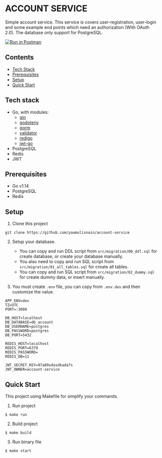 # ACCOUNT SERVICE

Simple account service. This service is covers user-registration, user-login and some example end points which need an authorization (With OAuth 2.0). The database only support for PostgreSQL.

[![Run in Postman](https://run.pstmn.io/button.svg)](https://app.getpostman.com/run-collection/f9396f0b702cf03efb0a)

## Contents
- [Tech Stack](#tech-stack)
- [Prerequisites](#prerequisites)
- [Setup](#setup)
- [Quick Start](#quick-start)

## Tech stack
* Go, with modules:
    * [gin](github.com/gin-gonic/gin)
    * [godotenv](github.com/joho/godotenv)
    * [gorm](github.com/jinzhu/gorm)
    * [validator](github.com/go-playground/validator/v10)
    * [redigo](github.com/gomodule/redigo)
    * [jwt-go](github.com/dgrijalva/jwt-go)
* PostgreSQL
* Redis
* JWT

## Prerequisites
* Go v1.14
* PostgreSQL
* Redis

## Setup
1. Clone this project
```
git clone https://github.com/yaumulisnain/account-service
```
2. Setup your database.
    * You can copy and run DDL script from ```src/migration/00_ddl.sql``` for create database, or create your database manually.
    * You also need to copy and run SQL script from ```src/migration/01_all_tables.sql``` for create all tables.
    * You can copy and run SQL script from ```src/migration/02_dummy.sql``` for create dummy data, or insert manually.

3. You must create ```.env``` file, you can copy from ```.env.dev``` and then customize the value.
```
APP_ENV=dev
TZ=UTC
PORT=:3000

DB_HOST=localhost
DB_DATABASE=db_account
DB_USERNAME=postgres
DB_PASSWORD=postgres
DB_PORT=5432

REDIS_HOST=localhost
REDIS_PORT=6379
REDIS_PASSWORD=
REDIS_DB=11

JWT_SECRET_KEY=97a89sdasdkada7s
JWT_OWNER=account-service
```

## Quick Start
This project using Makefile for simplify your commands.

1. Run project
```
$ make run
```

2. Build project
```
$ make build
```

3. Run binary file
```
$ make start
```